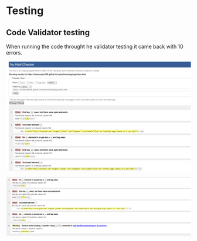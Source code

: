 # Testing 

## Code Validator testing 

When running the code throught he validator testing it came back with 10 errors. 


![imageoferrors1-5](testing/testingimages/htmlvalidatortesterrors1-5.PNG)

![imageoferrors6-10](testing/testingimages/htmlvalidatortesterrors6-10.PNG)